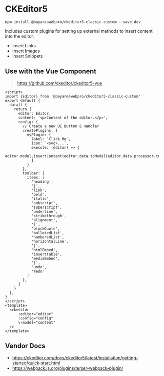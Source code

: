 # CKEditor5

`npm install @bayareawebpro/ckeditor5-classic-custom --save-dev`

Includes custom plugins for setting up external methods to insert content into the editor:

- Insert Links
- Insert Images
- Insert Snippets

## Use with the Vue Component

> https://github.com/ckeditor/ckeditor5-vue

```vue
<script>
import {Editor} from '@bayareawebpro/ckeditor5-classic-custom'
export default {
  data() {
    return {
      editor: Editor,
      content: '<p>Content of the editor.</p>',
      config: {
        // Create a new UI Button & Handler
        createPlugins: {
          myPlugin: {
            label: `Click Me`,
            icon: `<svg>...`,
            execute: (editor) => {
              editor.model.insertContent(editor.data.toModel(editor.data.processor.toView(html)))
            }
          }
        },
        toolbar: {
          items: [
            'heading',
            '|',
            'link',
            'bold',
            'italic',
            'subscript',
            'superscript',
            'underline',
            'strikethrough',
            'alignment',
            '|',
            'blockQuote',
            'bulletedList',
            'numberedList',
            'horizontalLine',
            '|',
            'htmlEmbed',
            'insertTable',
            'mediaEmbed',
            '|',
            'undo',
            'redo'
          ]
        },
      }
    }
  },
}
</script>
<template>
  <ckeditor
      :editor="editor"
      :config="config"
      v-model="content"
  />
</template>
```

## Vendor Docs
- https://ckeditor.com/docs/ckeditor5/latest/installation/getting-started/quick-start.html
- https://webpack.js.org/plugins/terser-webpack-plugin/